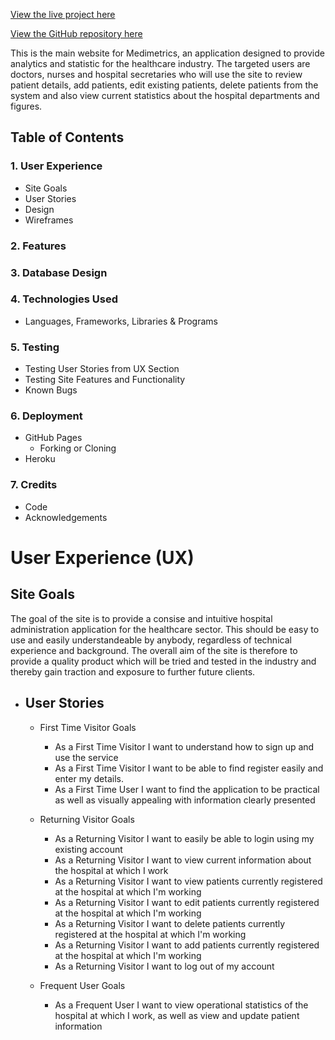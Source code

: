 [View the live project here](http://clacken-ms3.herokuapp.com)

[View the GitHub repository here](https://github.com/clacken-dev/ms3)

This is the main website for Medimetrics, an application designed to provide analytics and statistic for the healthcare industry. The targeted users are doctors, nurses and hospital secretaries who will use the site to review patient details, add patients, edit existing patients, delete patients from the system and also view current statistics about the hospital departments and figures. 

## Table of Contents
### 1. User Experience
   - Site Goals
   - User Stories
   - Design
   - Wireframes
### 2. Features
### 3. Database Design
### 4. Technologies Used
   - Languages, Frameworks, Libraries & Programs
### 5. Testing
   - Testing User Stories from UX Section
   - Testing Site Features and Functionality
   - Known Bugs
### 6. Deployment
   - GitHub Pages
     - Forking or Cloning
   - Heroku
### 7. Credits
   - Code
   - Acknowledgements

# User Experience (UX)
## Site Goals
The goal of the site is to provide a consise and intuitive hospital administration application for the healthcare sector. This should be easy to use and easily understandeable by anybody, regardless of technical experience and background. The overall aim of the site is therefore to provide a quality product which will be tried and tested in the industry and thereby gain traction and exposure to further future clients.

* ## User Stories
    * First Time Visitor Goals
        * As a First Time Visitor I want to understand how to sign up and use the service
        * As a First Time Visitor I want to be able to find register easily and enter my details. 
        * As a First Time User I want to find the application to be practical as well as visually appealing with information clearly presented
    
    
    * Returning Visitor Goals

        * As a Returning Visitor I want to easily be able to login using my existing account
        * As a Returning Visitor I want to view current information about the hospital at which I work
        * As a Returning Visitor I want to view patients currently registered at the hospital at which I'm working
        * As a Returning Visitor I want to edit patients currently registered at the hospital at which I'm working
        * As a Returning Visitor I want to delete patients currently registered at the hospital at which I'm working
        * As a Returning Visitor I want to add patients currently registered at the hospital at which I'm working
        * As a Returning Visitor I want to log out of my account


    * Frequent User Goals
        * As a Frequent User I want to view operational statistics of the hospital at which I work, as well as view and update patient information
